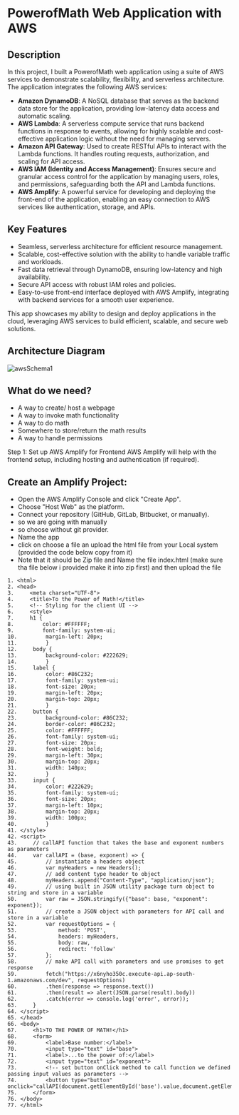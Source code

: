 # PowerofMath Web Application with AWS

## Description

In this project, I built a PowerofMath web application using a suite of AWS services to demonstrate scalability, flexibility, and serverless architecture. The application integrates the following AWS services:

- **Amazon DynamoDB**: A NoSQL database that serves as the backend data store for the application, providing low-latency data access and automatic scaling.
- **AWS Lambda**: A serverless compute service that runs backend functions in response to events, allowing for highly scalable and cost-effective application logic without the need for managing servers.
- **Amazon API Gateway**: Used to create RESTful APIs to interact with the Lambda functions. It handles routing requests, authorization, and scaling for API access.
- **AWS IAM (Identity and Access Management)**: Ensures secure and granular access control for the application by managing users, roles, and permissions, safeguarding both the API and Lambda functions.
- **AWS Amplify**: A powerful service for developing and deploying the front-end of the application, enabling an easy connection to AWS services like authentication, storage, and APIs.

## Key Features

- Seamless, serverless architecture for efficient resource management.
- Scalable, cost-effective solution with the ability to handle variable traffic and workloads.
- Fast data retrieval through DynamoDB, ensuring low-latency and high availability.
- Secure API access with robust IAM roles and policies.
- Easy-to-use front-end interface deployed with AWS Amplify, integrating with backend services for a smooth user experience.

This app showcases my ability to design and deploy applications in the cloud, leveraging AWS services to build efficient, scalable, and secure web solutions.

## Architecture Diagram
![awsSchema1](https://github.com/user-attachments/assets/cbee69d2-53db-4abc-8f81-b59550baa97f)

## What do we need?
- A way to create/ host a webpage
- A way to invoke math functionality
- A way to do math
- Somewhere to store/return the math results
- A way to handle permissions

Step 1: Set up AWS Amplify for Frontend
AWS Amplify will help with the frontend setup, including hosting and authentication (if required).

## Create an Amplify Project:

- Open the AWS Amplify Console and click "Create App".
- Choose "Host Web" as the platform.
- Connect your repository (GitHub, GitLab, Bitbucket, or manually).
- so we are going with manually
- so choose without git provider.
- Name the app
- click on choose a file an upload the html file from your Local system (provided the code below copy from it)
- Note that it should be Zip file and Name the file index.html (make sure tha file below i provided make it into zip first) and then upload the file

```
1. <html>
2. <head>
3.     <meta charset="UTF-8">
4.     <title>To the Power of Math!</title>
5.     <!-- Styling for the client UI -->
6.     <style>
7.     h1 {
8.         color: #FFFFFF;
9.         font-family: system-ui;
10.         margin-left: 20px;
11.         }
12.     body {
13.         background-color: #222629;
14.         }
15.     label {
16.         color: #86C232;
17.         font-family: system-ui;
18.         font-size: 20px;
19.         margin-left: 20px;
20.         margin-top: 20px;
21.         }
22.     button {
23.         background-color: #86C232;
24.         border-color: #86C232;
25.         color: #FFFFFF;
26.         font-family: system-ui;
27.         font-size: 20px;
28.         font-weight: bold;
29.         margin-left: 30px;
30.         margin-top: 20px;
31.         width: 140px;
32.         }
33.     input {
34.         color: #222629;
35.         font-family: system-ui;
36.         font-size: 20px;
37.         margin-left: 10px;
38.         margin-top: 20px;
39.         width: 100px;
40.         }
41. </style>
42. <script>
43.     // callAPI function that takes the base and exponent numbers as parameters
44.     var callAPI = (base, exponent) => {
45.         // instantiate a headers object
46.         var myHeaders = new Headers();
47.         // add content type header to object
48.         myHeaders.append("Content-Type", "application/json");
49.         // using built in JSON utility package turn object to string and store in a variable
50.         var raw = JSON.stringify({"base": base, "exponent": exponent});
51.         // create a JSON object with parameters for API call and store in a variable
52.         var requestOptions = {
53.             method: 'POST',
54.             headers: myHeaders,
55.             body: raw,
56.             redirect: 'follow'
57.         };
58.         // make API call with parameters and use promises to get response
59.         fetch("https://x6nyho350c.execute-api.ap-south-1.amazonaws.com/dev", requestOptions)
60.         .then(response => response.text())
61.         .then(result => alert(JSON.parse(result).body))
62.         .catch(error => console.log('error', error));
63.     }
64. </script>
65. </head>
66. <body>
67.     <h1>TO THE POWER OF MATH!</h1>
68.     <form>
69.         <label>Base number:</label>
70.         <input type="text" id="base">
71.         <label>...to the power of:</label>
72.         <input type="text" id="exponent">
73.         <!-- set button onClick method to call function we defined passing input values as parameters -->
74.         <button type="button" onclick="callAPI(document.getElementById('base').value,document.getElementById('exponent').value)">CALCULATE</button>
75.     </form>
76. </body>
77. </html>
